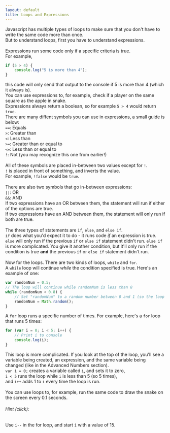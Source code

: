 ```yaml
---
layout: default
title: Loops and Expressions
---
```


Javascript has multiple types of loops to make sure that you don't have to write the same code more than once.\
But to understand loops, first you have to understand expressions.\
\
Expressions run some code only if a specific criteria is true.\
For example,
```javascript
if (5 > 4) {
    console.log("5 is more than 4");
}
```
this code will only send that output to the console if 5 is more than 4 (which it always is).\
You can use expressions to, for example, check if a player on the same square as the apple in snake.\
Expressions always return a boolean, so for example `5 > 4` would return `true`.\
There are many diffent symbols you can use in expressions, a small guide is below:\
`==`: Equals\
`>`: Greater than\
`<`: Less than\
`>=`: Greater than or equal to\
`<=`: Less than or equal to\
`!`: Not (you may recognize this one from earlier!)\
\
All of these symbols are placed in-between two values except for `!`.\
`!` is placed in front of something, and inverts the value.\
For example, `!false` would be `true`.\
\
There are also two symbols that go in-between expressions:\
`||`: OR\
`&&`: AND\
If two expressions have an OR between them, the statement will run if either of the options are true.\
If two expressions have an AND between them, the statement will only run if both are true.\
\
The three types of statements are `if`, `else`, and `else if`.\
`if` does what you'd expect it to do - it runs code *if* an expression is true.
`else` will only run if the previous `if` or `else if` statement didn't run.
`else if` is more complicated. You give it another condition, but it'll only run if the condition is true **and** the previous `if` or `else if` statement didn't run.\
\
Now for the loops. There are two kinds of loops, `while` and `for`.\
A `while` loop will continue *while* the condition specified is true. Here's an example of one:
```javascript
var randomNum = 0.5;
// The loop will continue while randomNum is less than 8
while (randomNum < 0.8) {
    // Set "randomNum" to a random number between 0 and 1 (so the loop has a 20% chance of stopping)
    randomNum = Math.random();
}
```
A `for` loop runs a specific number of times. For example, here's a `for` loop that runs 5 times:
```javascript
for (var i = 0; i < 5; i++) {
    // Print i to console
    console.log(i);
}
```
This loop is more complicated. If you look at the top of the loop, you'll see a variable being created, an expression, and the same variable being changed (like in the Advanced Numbers section).\
`var i = 0;` creates a variable called `i`, and sets it to zero,\
`i < 5` runs the loop while `i` is less than 5 (so 5 times),\
and `i++` adds 1 to `i` every time the loop is run.\
\
You can use loops to, for example, run the same code to draw the snake on the screen every 0.1 seconds.
<h6 class="clickable" onclick="toggleheight(this.parentElement.getElementsByClassName('hidden')[0]);">Hint (click):</h6>
<div class="hidden">
    <p>Use <code>i--</code> in the for loop, and start <code>i</code> with a value of 15.</p>
</div>